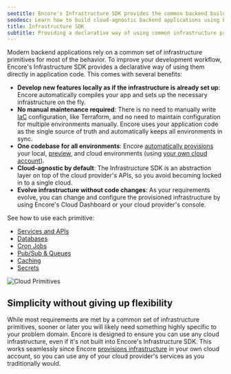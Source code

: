 ```yaml
---
seotitle: Encore's Infrastructure SDK provides the common backend building blocks
seodesc: Learn how to build cloud-agnostic backend applications using Encore's built-in cloud primitives.
title: Infrastructure SDK
subtitle: Providing a declarative way of using common infrastructure primitives
---
```


Modern backend applications rely on a common set of infrastructure primitives for most of the behavior. To improve your development workflow, Encore's Infrastructure SDK provides a declarative way of using them directly in application code. This comes with several benefits:
- **Develop new features locally as if the infrastructure is already set up**: Encore automatically compiles your app and sets up the necessary infrastructure on the fly.
- **No manual maintenance required**: There is no need to manually write [IaC](/resources/infrastructure-as-code) configuration, like Terraform, and no need to maintain configuration for multiple environments manually. Encore uses your application code as the single source of truth and automatically keeps all environments in sync.
- **One codebase for all environments**: Encore [automatically provisions](/docs/deploy/infra) your local, [preview](/docs/deploy/preview-environments), and cloud environments (using [your own cloud account](/docs/deploy/own-cloud)).
- **Cloud-agnostic by default**: The Infrastructure SDK is an abstraction layer on top of the cloud provider's APIs, so you avoid becoming locked in to a single cloud.
- **Evolve infrastructure without code changes**: As your requirements evolve, you can change and configure the provisioned infrastructure by using Encore's Cloud Dashboard or your cloud provider's console.

See how to use each primitive:

- [Services and APIs](/docs/primitives/services-and-apis)
- [Databases](/docs/primitives/databases)
- [Cron Jobs](/docs/primitives/cron-jobs)
- [Pub/Sub & Queues](/docs/primitives/pubsub)
- [Caching](/docs/primitives/caching)
- [Secrets](/docs/primitives/secrets)

<img src="/assets/docs/primitives.png" title="Cloud Primitives" className="noshadow mx-auto d:w-1/2"/>

## Simplicity without giving up flexibility

While most requirements are met by a common set of infrastructure primitives, sooner or later you will likely need something highly specific to your problem domain. Encore is designed to ensure you can use any cloud infrastructure, even if it's not built into Encore's Infrastructure SDK. This works seamlessly since Encore [provisions infrastructure](/docs/deploy/infra) in your own cloud account, so you can use any of your cloud provider's services as you traditionally would.

